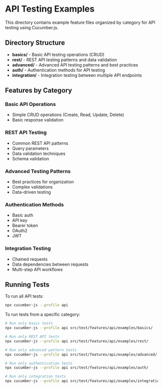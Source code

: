 # API Testing Examples

This directory contains example feature files organized by category for API testing using Cucumber.js.

## Directory Structure

- **basics/** - Basic API testing operations (CRUD)
- **rest/** - REST API testing patterns and data validation
- **advanced/** - Advanced API testing patterns and best practices
- **auth/** - Authentication methods for API testing
- **integration/** - Integration testing between multiple API endpoints

## Features by Category

### Basic API Operations
- Simple CRUD operations (Create, Read, Update, Delete)
- Basic response validation

### REST API Testing
- Common REST API patterns
- Query parameters
- Data validation techniques
- Schema validation

### Advanced Testing Patterns
- Best practices for organization
- Complex validations
- Data-driven testing

### Authentication Methods
- Basic auth
- API key
- Bearer token
- OAuth2
- JWT

### Integration Testing
- Chained requests
- Data dependencies between requests
- Multi-step API workflows

## Running Tests

To run all API tests:

```bash
npx cucumber-js --profile api
```

To run tests from a specific category:

```bash
# Run only basic tests
npx cucumber-js --profile api src/test/features/api/examples/basics/

# Run only REST API tests
npx cucumber-js --profile api src/test/features/api/examples/rest/

# Run only advanced pattern tests
npx cucumber-js --profile api src/test/features/api/examples/advanced/

# Run only authentication tests
npx cucumber-js --profile api src/test/features/api/examples/auth/

# Run only integration tests
npx cucumber-js --profile api src/test/features/api/examples/integration/
```
